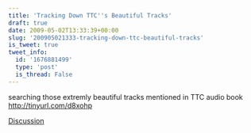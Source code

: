 ```yaml
---
title: 'Tracking Down TTC''s Beautiful Tracks'
draft: true
date: 2009-05-02T13:33:39+00:00
slug: '200905021333-tracking-down-ttc-beautiful-tracks'
is_tweet: true
tweet_info:
  id: '1676881499'
  type: 'post'
  is_thread: False
---
```




searching those extremly beautiful tracks mentioned in TTC audio book http://tinyurl.com/d8xohp

[Discussion](https://x.com/sytelus/status/1676881499)
